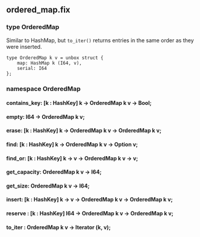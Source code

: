 ## ordered_map.fix

### type OrderedMap

Similar to HashMap, but `to_iter()` returns entries in the same order as they were inserted.

```
type OrderedMap k v = unbox struct {
    map: HashMap k (I64, v),
    serial: I64
};
```
### namespace OrderedMap

#### contains_key: [k : HashKey] k -> OrderedMap k v -> Bool;

#### empty: I64 -> OrderedMap k v;

#### erase: [k : HashKey] k -> OrderedMap k v -> OrderedMap k v;

#### find: [k : HashKey] k -> OrderedMap k v -> Option v;

#### find_or: [k : HashKey] k -> v -> OrderedMap k v -> v;

#### get_capacity: OrderedMap k v -> I64;

#### get_size: OrderedMap k v -> I64;

#### insert: [k : HashKey] k -> v -> OrderedMap k v -> OrderedMap k v;

#### reserve : [k : HashKey] I64 -> OrderedMap k v -> OrderedMap k v;

#### to_iter : OrderedMap k v -> Iterator (k, v);

